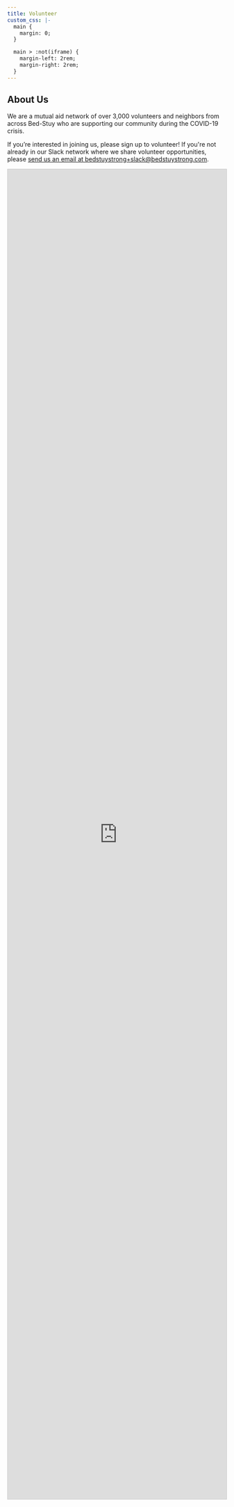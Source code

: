 ```yaml
---
title: Volunteer
custom_css: |-
  main {
    margin: 0;
  }

  main > :not(iframe) {
    margin-left: 2rem;
    margin-right: 2rem;
  }
---
```

## About Us

We are a mutual aid network of over 3,000 volunteers and neighbors from across Bed-Stuy who are supporting our community during the COVID-19 crisis.

If you’re interested in joining us, please sign up to volunteer! If you're not already in our Slack network where we share volunteer opportunities, please [send us an email at bedstuystrong+slack@bedstuystrong.com](mailto:bedstuystrong+slack@bedstuystrong.com).

<script src="https://static.airtable.com/js/embed/embed_snippet_v1.js"></script><iframe class="airtable-embed airtable-dynamic-height" src="https://airtable.com/embed/shrKMvyOmDArZ26kj?backgroundColor=redLight" frameborder="0" onmousewheel="" width="100%" height="3061" style="background: transparent; border: 1px solid #ccc;"></iframe>